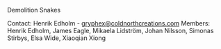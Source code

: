 Demolition Snakes

Contact: Henrik Edholm - gryphex@coldnorthcreations.com 
Members: Henrik Edholm, James Eagle, Mikaela Lidström, Johan Nilsson, Simonas Stirbys, Elsa Wide, Xiaoqian Xiong
